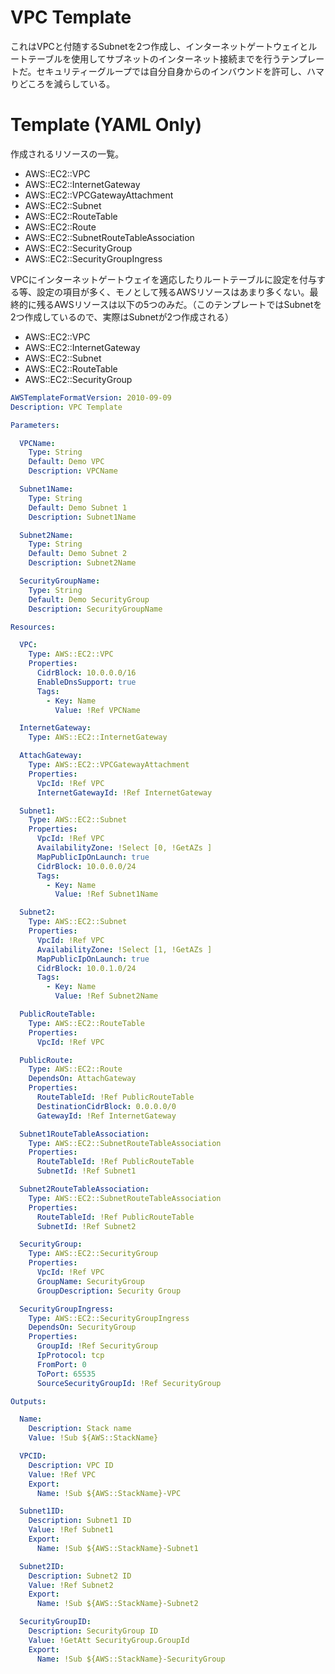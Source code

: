 # VPC Template

これはVPCと付随するSubnetを2つ作成し、インターネットゲートウェイとルートテーブルを使用してサブネットのインターネット接続までを行うテンプレートだ。セキュリティーグループでは自分自身からのインバウンドを許可し、ハマりどころを減らしている。

# Template (YAML Only)

作成されるリソースの一覧。

- AWS::EC2::VPC
- AWS::EC2::InternetGateway
- AWS::EC2::VPCGatewayAttachment
- AWS::EC2::Subnet
- AWS::EC2::RouteTable
- AWS::EC2::Route
- AWS::EC2::SubnetRouteTableAssociation
- AWS::EC2::SecurityGroup
- AWS::EC2::SecurityGroupIngress

VPCにインターネットゲートウェイを適応したりルートテーブルに設定を付与する等、設定の項目が多く、モノとして残るAWSリソースはあまり多くない。最終的に残るAWSリソースは以下の5つのみだ。（このテンプレートではSubnetを2つ作成しているので、実際はSubnetが2つ作成される）

- AWS::EC2::VPC
- AWS::EC2::InternetGateway
- AWS::EC2::Subnet
- AWS::EC2::RouteTable
- AWS::EC2::SecurityGroup

```yaml
AWSTemplateFormatVersion: 2010-09-09
Description: VPC Template

Parameters:

  VPCName:
    Type: String
    Default: Demo VPC
    Description: VPCName

  Subnet1Name:
    Type: String
    Default: Demo Subnet 1
    Description: Subnet1Name

  Subnet2Name:
    Type: String
    Default: Demo Subnet 2
    Description: Subnet2Name

  SecurityGroupName:
    Type: String
    Default: Demo SecurityGroup
    Description: SecurityGroupName

Resources:

  VPC:
    Type: AWS::EC2::VPC
    Properties:
      CidrBlock: 10.0.0.0/16
      EnableDnsSupport: true
      Tags:
        - Key: Name
          Value: !Ref VPCName

  InternetGateway:
    Type: AWS::EC2::InternetGateway

  AttachGateway:
    Type: AWS::EC2::VPCGatewayAttachment
    Properties:
      VpcId: !Ref VPC
      InternetGatewayId: !Ref InternetGateway

  Subnet1:
    Type: AWS::EC2::Subnet
    Properties:
      VpcId: !Ref VPC
      AvailabilityZone: !Select [0, !GetAZs ]
      MapPublicIpOnLaunch: true
      CidrBlock: 10.0.0.0/24
      Tags:
        - Key: Name
          Value: !Ref Subnet1Name

  Subnet2:
    Type: AWS::EC2::Subnet
    Properties:
      VpcId: !Ref VPC
      AvailabilityZone: !Select [1, !GetAZs ]
      MapPublicIpOnLaunch: true
      CidrBlock: 10.0.1.0/24
      Tags:
        - Key: Name
          Value: !Ref Subnet2Name

  PublicRouteTable:
    Type: AWS::EC2::RouteTable
    Properties:
      VpcId: !Ref VPC

  PublicRoute:
    Type: AWS::EC2::Route
    DependsOn: AttachGateway
    Properties:
      RouteTableId: !Ref PublicRouteTable
      DestinationCidrBlock: 0.0.0.0/0
      GatewayId: !Ref InternetGateway

  Subnet1RouteTableAssociation:
    Type: AWS::EC2::SubnetRouteTableAssociation
    Properties:
      RouteTableId: !Ref PublicRouteTable
      SubnetId: !Ref Subnet1

  Subnet2RouteTableAssociation:
    Type: AWS::EC2::SubnetRouteTableAssociation
    Properties:
      RouteTableId: !Ref PublicRouteTable
      SubnetId: !Ref Subnet2

  SecurityGroup:
    Type: AWS::EC2::SecurityGroup
    Properties:
      VpcId: !Ref VPC
      GroupName: SecurityGroup
      GroupDescription: Security Group

  SecurityGroupIngress:
    Type: AWS::EC2::SecurityGroupIngress
    DependsOn: SecurityGroup
    Properties:
      GroupId: !Ref SecurityGroup
      IpProtocol: tcp
      FromPort: 0
      ToPort: 65535
      SourceSecurityGroupId: !Ref SecurityGroup

Outputs:

  Name:
    Description: Stack name
    Value: !Sub ${AWS::StackName}

  VPCID:
    Description: VPC ID
    Value: !Ref VPC
    Export:
      Name: !Sub ${AWS::StackName}-VPC

  Subnet1ID:
    Description: Subnet1 ID
    Value: !Ref Subnet1
    Export:
      Name: !Sub ${AWS::StackName}-Subnet1

  Subnet2ID:
    Description: Subnet2 ID
    Value: !Ref Subnet2
    Export:
      Name: !Sub ${AWS::StackName}-Subnet2

  SecurityGroupID:
    Description: SecurityGroup ID
    Value: !GetAtt SecurityGroup.GroupId
    Export:
      Name: !Sub ${AWS::StackName}-SecurityGroup
```

